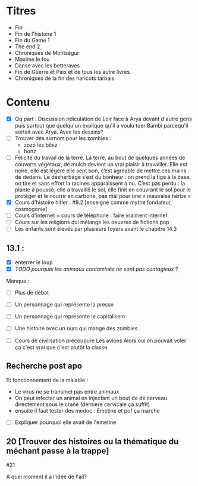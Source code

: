 

# Titres 

- Fin
- Fin de l'histoire 1
- Fin du Game 1
- The end 2
- Chroniques de Montségur
- Maxime le fou
- Danse avec les betteraves
- Fin de Guerre et Paix et de tous les autre livres.  
- Chroniques de la fin des haricots tarbais

# Contenu

- [x] Qq part : Discussion ridiculation de Loir face à Arya devant d'autre gens puis surtout que quelqu'un explique qu'il a voulu tuer Bambi parcequ'il sortait avec Arya. Avec les dessins?
- [ ] Trouver des surnom pour les zombies : 
  - zozo les bibiz
  - bonz
- [ ] Félicité du travail de la terre. 
  La terre, au bout de quelques années de couverts végétaux, de mulch devient un vrai plaisir à travailler. Elle est noire, elle est légère elle sent bon, c’est agréable de mettre ces mains de dedans. Le désherbage s’est du bonheur : on prend la tige à la base, on tire et sans effort la racines apparaissent à nu. C’est pas perdu : la plante à poussé, elle a travaillé le sol, elle finit en couvrant le sol pour le protéger et le nourrir en carbone, pas mal pour une « mauvaise herbe »
- [x] Cours d'histoire hitler : #9.2 [enseigné comme mythe fondateur, cosmogonie]
- [ ] Cours d'internet = cours de téléphone : faire vraiment internet
- [ ] Cours sur les religions qui mélange les oeuvres de fictions pop
- [ ] Les enfants sont élevés par plusieurs foyers avant le chapitre 14.3

## 13.1 : 

- [x] enterrer le loup
- [x] _TODO pourquoi les animaux contaminés ne sont pas contagieux ?_

Manque : 

- [ ] Plus de débat

- [ ] Un personnage qui représente la presse

- [ ] Un personnage qui represente le capitalisem

- [ ] Une histoire avec un ours qui mange des zombies

- [ ] Cours de civilisation précoupure Les avions   Alors oui on pouvait voler ça c'est vrai que c'est plutôt la classe

  

## Recherche post apo

Et fonctionnement de la maladie :

- Le virus ne se transmet pas entre animaux
- On peut infecter un animal en injectant un bout de de cerveau directement sous le crane (dernière cervicale ça suffit)
- ensuite il faut tester des medoc : Emetine et pof ça marche
- [ ] Expliquer pourquoi elle avait de l'emetine



## 20 [Trouver des histoires ou la thématique du méchant passe à la trappe]



#21 

A quel moment il a l'idée de l'ail?

